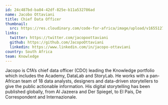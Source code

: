 ```yaml
---
id: 24c487bd-ba84-42df-825e-b11a532786ad
name: Jacobo Ottaviani
title: Chief Data Officer
thumbnail:
  src: https://res.cloudinary.com/code-for-africa/image/upload/v1655127335/codeforafrica/images/team/image_11_ch6dnb.jpg
links:
  twitter: https://twitter.com/jacopoottaviani
  github: https://github.com/JacopoOttaviani
  linkedin: https://www.linkedin.com/in/jacopo-ottaviani
country: South Africa
team: Knowledge
---
```


Jacopo is CfA’s chief data officer (CDO) leading the Knowledge portfolio which includes the Academy, DataLab and StoryLab. He works with a pan-African team of 18 data analysts, designers and data-driven storytellers to give the public actionable information. His digital storytelling has been published globally, from Al Jazeera and Der Spiegel, to El País, De Correspondent and Internazionale.

